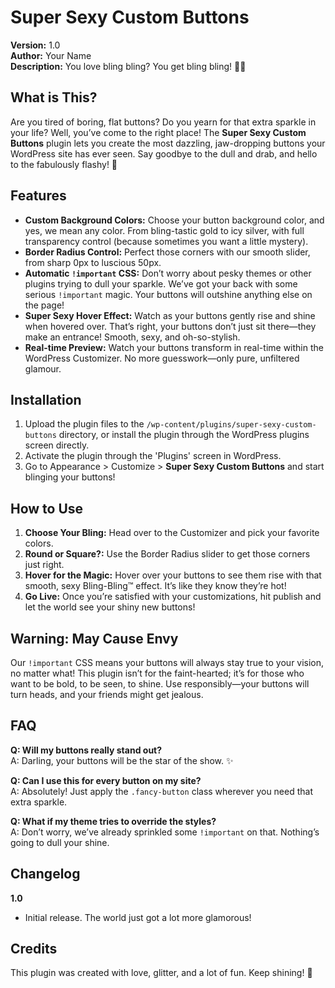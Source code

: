 # Super Sexy Custom Buttons

**Version:** 1.0  
**Author:** Your Name  
**Description:** You love bling bling? You get bling bling! 💎✨

## What is This?

Are you tired of boring, flat buttons? Do you yearn for that extra sparkle in your life? Well, you’ve come to the right place! The **Super Sexy Custom Buttons** plugin lets you create the most dazzling, jaw-dropping buttons your WordPress site has ever seen. Say goodbye to the dull and drab, and hello to the fabulously flashy! 💅

## Features

- **Custom Background Colors:** Choose your button background color, and yes, we mean any color. From bling-tastic gold to icy silver, with full transparency control (because sometimes you want a little mystery).
- **Border Radius Control:** Perfect those corners with our smooth slider, from sharp 0px to luscious 50px. 
- **Automatic `!important` CSS:** Don’t worry about pesky themes or other plugins trying to dull your sparkle. We’ve got your back with some serious `!important` magic. Your buttons will outshine anything else on the page!
- **Super Sexy Hover Effect:** Watch as your buttons gently rise and shine when hovered over. That’s right, your buttons don’t just sit there—they make an entrance! Smooth, sexy, and oh-so-stylish.
- **Real-time Preview:** Watch your buttons transform in real-time within the WordPress Customizer. No more guesswork—only pure, unfiltered glamour.

## Installation

1. Upload the plugin files to the `/wp-content/plugins/super-sexy-custom-buttons` directory, or install the plugin through the WordPress plugins screen directly.
2. Activate the plugin through the 'Plugins' screen in WordPress.
3. Go to Appearance > Customize > **Super Sexy Custom Buttons** and start blinging your buttons!

## How to Use

1. **Choose Your Bling:** Head over to the Customizer and pick your favorite colors. 
2. **Round or Square?:** Use the Border Radius slider to get those corners just right.
3. **Hover for the Magic:** Hover over your buttons to see them rise with that smooth, sexy Bling-Bling™ effect. It’s like they know they’re hot!
4. **Go Live:** Once you’re satisfied with your customizations, hit publish and let the world see your shiny new buttons!

## Warning: May Cause Envy

Our `!important` CSS means your buttons will always stay true to your vision, no matter what! This plugin isn’t for the faint-hearted; it’s for those who want to be bold, to be seen, to shine. Use responsibly—your buttons will turn heads, and your friends might get jealous.

## FAQ

**Q: Will my buttons really stand out?**  
A: Darling, your buttons will be the star of the show. ✨

**Q: Can I use this for every button on my site?**  
A: Absolutely! Just apply the `.fancy-button` class wherever you need that extra sparkle.

**Q: What if my theme tries to override the styles?**  
A: Don’t worry, we’ve already sprinkled some `!important` on that. Nothing’s going to dull your shine.

## Changelog

**1.0**
- Initial release. The world just got a lot more glamorous!

## Credits

This plugin was created with love, glitter, and a lot of fun. Keep shining! 💖
